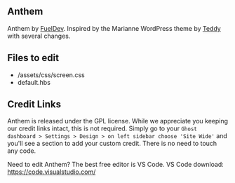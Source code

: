 ## Anthem

Anthem by [FuelDev](https://fueldev.io). Inspired by the Marianne WordPress theme by [Teddy](https://wordpress.org/themes/marianne/) with several changes.

## Files to edit

 * /assets/css/screen.css
 * default.hbs

## Credit Links
Anthem is released under the GPL license. While we appreciate you keeping our credit links intact, this is not required. Simply go to your ```Ghost dashboard > Settings > Design > on left sidebar choose 'Site Wide'``` and you'll see a section to add your custom credit. There is no need to touch any code.

Need to edit Anthem? The best free editor is VS Code. VS Code download:
https://code.visualstudio.com/